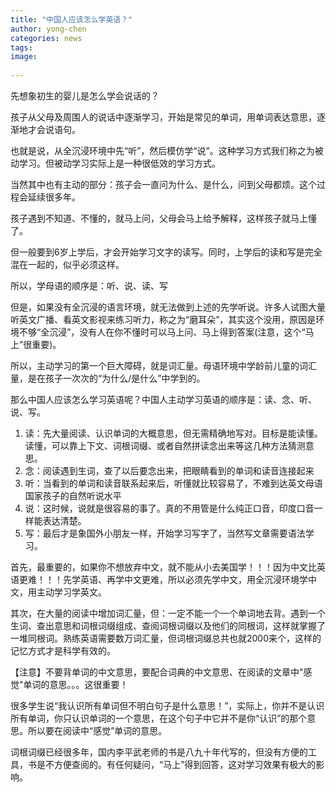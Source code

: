 ```yaml
---
title: "中国人应该怎么学英语？"
author: yong-chen
categories: news
tags:
image:
 
---
```


先想象初生的婴儿是怎么学会说话的？

孩子从父母及周围人的说话中逐渐学习，开始是常见的单词，用单词表达意思，逐渐地才会说语句。

也就是说，从全沉浸环境中先“听”，然后模仿学“说”。这种学习方式我们称之为被动学习。但被动学习实际上是一种很低效的学习方式。

当然其中也有主动的部分：孩子会一直问为什么、是什么，问到父母都烦。这个过程会延续很多年。

孩子遇到不知道、不懂的，就马上问，父母会马上给予解释，这样孩子就马上懂了。

但一般要到6岁上学后，才会开始学习文字的读写。同时，上学后的读和写是完全混在一起的，似乎必须这样。

所以，学母语的顺序是：听、说、读、写

但是，如果没有全沉浸的语言环境，就无法做到上述的先学听说。许多人试图大量听英文广播、看英文影视来练习听力，称之为“磨耳朵”，其实这个没用，原因是环境不够“全沉浸”，没有人在你不懂时可以马上问、马上得到答案(注意，这个“马上”很重要)。

所以，主动学习的第一个巨大障碍，就是词汇量。母语环境中学龄前儿童的词汇量，是在孩子一次次的“为什么/是什么”中学到的。

那么中国人应该怎么学习英语呢？中国人主动学习英语的顺序是：读、念、听、说、写。

1. 读：先大量阅读、认识单词的大概意思，但无需精确地写对。目标是能读懂。读懂，可以靠上下文、词根词缀、或者自然拼读念出来等这几种方法猜测意思。
1. 念：阅读遇到生词，查了以后要念出来，把眼睛看到的单词和读音连接起来
1. 听：当看到的单词和读音联系起来后，听懂就比较容易了，不难到达英文母语国家孩子的自然听说水平
1. 说：这时候，说就是很容易的事了。真的不用管是什么纯正口音，印度口音一样能表达清楚。
1. 写：最后才是象国外小朋友一样，开始学习写字了，当然写文章需要语法学习。

首先，最重要的，如果你不想放弃中文，就不能从小去美国学！！！因为中文比英语更难！！！先学英语、再学中文更难，所以必须先学中文，用全沉浸环境学中文，用主动学习学英文。

其次，在大量的阅读中增加词汇量，但：一定不能一个一个单词地去背。遇到一个生词、查出意思和词根词缀组成、查阅词根词缀以及他们的同根词，这样就掌握了一堆同根词。熟练英语需要数万词汇量，但词根词缀总共也就2000来个，这样的记忆方式才是科学有效的。

【注意】不要背单词的中文意思，要配合词典的中文意思、在阅读的文章中"感觉"单词的意思。。。这很重要！

很多学生说“我认识所有单词但不明白句子是什么意思！”，实际上，你并不是认识所有单词，你只认识单词的一个意思，在这个句子中它并不是你“认识”的那个意思。所以要在阅读中“感觉”单词的意思。

词根词缀已经很多年，国内李平武老师的书是八九十年代写的，但没有方便的工具，书是不方便查阅的。有任何疑问，“马上”得到回答，这对学习效果有极大的影响。
